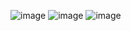 ![image](https://github.com/user-attachments/assets/640307f1-ae09-46fe-853b-283c6411219a)
![image](https://github.com/user-attachments/assets/66b3fb30-31b2-4c57-aee7-e1196cf3df2c)
![image](https://github.com/user-attachments/assets/b4bb6e67-4ef5-4680-a72d-2ef34774949b)

